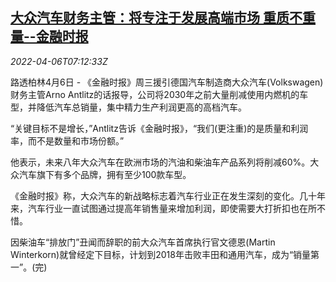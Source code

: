 <!--1649230263000-->
[大众汽车财务主管：将专注于发展高端市场 重质不重量--金融时报](https://cn.reuters.com/article/vw-high-end-market-0406-idCNKCS2LY0J5)
------

<div><i>2022-04-06T07:12:33Z</i></div><p>路透柏林4月6日 - 《金融时报》周三援引德国汽车制造商大众汽车(Volkswagen) 财务主管Arno Antlitz的话报导，公司将2030年之前大量削减使用内燃机的车型，并降低汽车总销量，集中精力生产利润更高的高档汽车。</p><p>“关键目标不是增长，”Antlitz告诉《金融时报》，“我们(更注重)的是质量和利润率，而不是数量和市场份额。”</p><p>他表示，未来八年大众汽车在欧洲市场的汽油和柴油车产品系列将削减60%。大众汽车旗下有多个品牌，拥有至少100款车型。</p><p>《金融时报》称，大众汽车的新战略标志着汽车行业正在发生深刻的变化。几十年来，汽车行业一直试图通过提高年销售量来增加利润，即使需要大打折扣也在所不惜。</p><p>因柴油车“排放门”丑闻而辞职的前大众汽车首席执行官文德恩(Martin Winterkorn)就曾经定下目标，计划到2018年击败丰田和通用汽车，成为“销量第一”。(完)</p>
